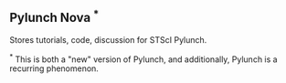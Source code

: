 Pylunch Nova <sup>*</sup>
-------------------------

Stores tutorials, code, discussion for STScI Pylunch.

<sup>*</sup> This is both a "new" version of Pylunch, and additionally, Pylunch is a recurring phenomenon.
